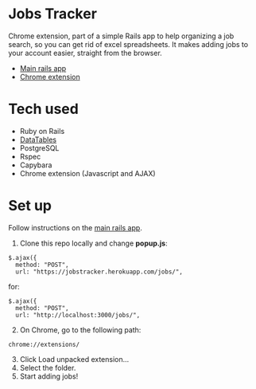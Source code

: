 # Jobs Tracker

Chrome extension, part of a simple Rails app to help organizing a job search, so you can get rid of excel spreadsheets. It makes adding jobs to your account easier, straight from the browser.

- [Main rails app](https://github.com/chdezmar/jobstracker)
- [Chrome extension](https://github.com/chdezmar/jobstracker_chrome_ext)

# Tech used
  - Ruby on Rails
  - [DataTables](https://datatables.net/)
  - PostgreSQL
  - Rspec
  - Capybara
  - Chrome extension (Javascript and AJAX)

# Set up

Follow instructions on the [main rails app](https://github.com/chdezmar/jobstracker/blob/chrome-extension/README.md#set-up).

1. Clone this repo locally and change <strong>popup.js</strong>:

  ```
  $.ajax({
    method: "POST",
    url: "https://jobstracker.herokuapp.com/jobs/",
  ```
  for:

  ```
  $.ajax({
    method: "POST",
    url: "http://localhost:3000/jobs/",
  ```
2. On Chrome, go to the following path:
```
chrome://extensions/
```
3. Click Load unpacked extension...
4. Select the folder.
5. Start adding jobs!
